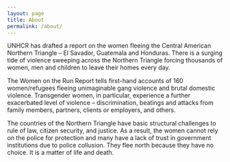 ```yaml
---
layout: page
title: About
permalink: /about/
---
```


UNHCR has drafted a report on the women fleeing the Central American Northern Triangle – El Savador, Guatemala and Honduras. There is a surging tide of violence sweeping across the Northern Triangle forcing thousands of women, men and children to leave their homes every day. 

The Women on the Run Report tells first-hand accounts of 160 women/refugees fleeing unimaginable gang violence and brutal domestic violence. Transgender women, in particular, experience a further exacerbated level of violence – discrimination, beatings and attacks from family members, partners, clients or employers, and others. 

The countries of the Northern Triangle have basic structural challenges to rule of law, citizen security, and justice. As a result, the women cannot rely on the police for protection and many have a lack of trust in government institutions due to police collusion. They flee north because they have no choice. It is a matter of life and death.
